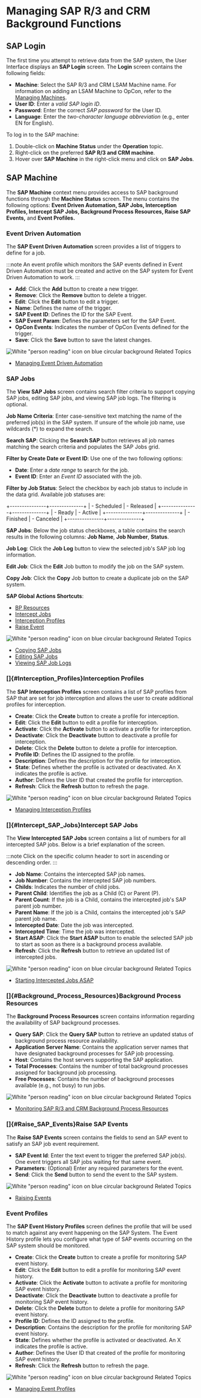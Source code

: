 # Managing SAP R/3 and CRM Background Functions

## SAP Login

The first time you attempt to retrieve data from the SAP system, the
User Interface displays an **SAP Login** screen. The **Login** screen
contains the following fields:

- **Machine**: Select the SAP R/3 and CRM LSAM Machine name. For
    information on adding an LSAM Machine to
    OpCon, refer to the [Managing     Machines](Managing-Machines.md).
- **User ID**: Enter a *valid SAP login ID*.
- **Password**: Enter the correct *SAP password* for the User ID.
- **Language**: Enter the *two-character language abbreviation* (e.g.,
    enter EN for English).

To log in to the SAP machine:

1. Double-click on **Machine Status** under the **Operation** topic.
2. Right-click on the preferred **SAP R/3 and CRM machine**.
3. Hover over **SAP Machine** in the right-click menu and click on
    **SAP Jobs**.

## SAP Machine

The **SAP Machine** context menu provides access to SAP background
functions through the **Machine Status** screen. The menu contains the
following options: **Event Driven Automation, SAP Jobs, Interception
Profiles, Intercept SAP Jobs, Background Process Resources, Raise SAP
Events,** and **Event Profiles.**

### Event Driven Automation

The **SAP Event Driven Automation** screen provides a list of triggers
to define for a job.

:::note
An event profile which monitors the SAP events defined in Event Driven Automation must be created and active on the SAP system for Event Driven Automation to work.
:::

- **Add**: Click the **Add** button to create a new trigger.
- **Remove**: Click the **Remove** button to delete a trigger.
- **Edit**: Click the **Edit** button to edit a trigger.
- **Name**: Defines the name of the trigger.
- **SAP Event ID**: Defines the ID for the SAP Event.
- **SAP Event Param**: Defines the parameters set for the SAP Event.
- **OpCon Events**: Indicates the number of OpCon Events defined for
    the trigger.
- **Save**: Click the **Save** button to save the latest changes.

![White "person reading" icon on blue circular background](../../../Resources/Images/moreinfo-icon(48x48).png "More Info icon")
Related Topics

- [Managing Event Driven     Automation](Managing-Event-Driven-Automation.md)

### SAP Jobs

The **View SAP Jobs** screen contains search filter criteria to support
copying SAP jobs, editing SAP jobs, and viewing SAP job logs. The
filtering is optional.

**Job Name Criteria**: Enter case-sensitive text matching the name of
the preferred job(s) in the SAP system. If unsure of the whole job name,
use wildcards (\*) to expand the search.

**Search SAP**: Clicking the **Search SAP** button retrieves all job
names matching the search criteria and populates the SAP Jobs grid.

**Filter by Create Date or Event ID**: Use one of the two following
options:

- **Date**: Enter a *date range* to search for the job.
- **Event ID**: Enter an *Event ID* associated with the job.

**Filter by Job Status**: Select the checkbox by each job status to
include in the data grid. Available job statuses are:

+---------------+--------------+
| -   Scheduled | -   Released |
+---------------+--------------+
| -   Ready     | -   Active   |
+---------------+--------------+
| -   Finished  | -   Canceled |
+---------------+--------------+

**SAP Jobs**: Below the job status checkboxes, a table contains the
search results in the following columns: **Job Name**, **Job Number**,
**Status**.

**Job Log**: Click the **Job Log** button to view the selected job's
SAP job log information.

**Edit Job**: Click the **Edit** Job button to modify the job on the SAP
system.

**Copy Job**: Click the **Copy** Job button to create a duplicate job on
the SAP system.

**SAP Global Actions Shortcuts**:

- [BP Resources](#Backgrou)
- [Intercept Jobs](#Intercep)
- [Interception Profiles](#Intercep2)
- [Raise Event](#Raise)

![White "person reading" icon on blue circular background](../../../Resources/Images/moreinfo-icon(48x48).png "More Info icon")
Related Topics

- [Copying SAP Jobs](Copying-SAP-Jobs.md)
- [Editing SAP Jobs](Editing-SAP-Jobs.md)
- [Viewing SAP Job Logs](Viewing-SAP-Job-Logs.md)

### []{#Interception_Profiles}Interception Profiles

The **SAP Interception Profiles** screen contains a list of SAP profiles
from SAP that are set for job interception and allows the user to create
additional profiles for interception.

- **Create**: Click the **Create** button to create a profile for
    interception.
- **Edit**: Click the **Edit** button to edit a profile for
    interception.
- **Activate**: Click the **Activate** button to activate a profile
    for interception.
- **Deactivate**: Click the **Deactivate** button to deactivate a
    profile for interception.
- **Delete**: Click the **Delete** button to delete a profile for
    interception.
- **Profile ID**: Defines the ID assigned to the profile.
- **Description**: Defines the description for the profile for
    interception.
- **State**: Defines whether the profile is activated or deactivated.
    An X indicates the profile is active.
- **Author**: Defines the User ID that created the profile for
    interception.
- **Refresh**: Click the **Refresh** button to refresh the page.

![White "person reading" icon on blue circular background](../../../Resources/Images/moreinfo-icon(48x48).png "More Info icon")
Related Topics

- [Managing Interception     Profiles](Managing-Interception-Profiles.md)

### []{#Intercept_SAP_Jobs}Intercept SAP Jobs

The **View Intercepted SAP Jobs** screen contains a list of numbers for
all intercepted SAP jobs. Below is a brief explanation of the screen.

:::note
Click on the specific column header to sort in ascending or descending order.
:::

- **Job Name**: Contains the intercepted SAP job names.
- **Job Number**: Contains the intercepted SAP job numbers.
- **Childs**: Indicates the number of child jobs.
- **Parent Child**: Identifies the job as a Child (C) or Parent (P).
- **Parent Count**: If the job is a Child, contains the intercepted
    job's SAP parent job number.
- **Parent Name**: If the job is a Child, contains the intercepted
    job's SAP parent job name.
- **Intercepted Date**: Date the job was intercepted.
- **Intercepted Time**: Time the job was intercepted.
- **Start ASAP**: Click the **Start ASAP** button to enable the
    selected SAP job to start as soon as there is a background process
    available.
- **Refresh**: Click the **Refresh** button to retrieve an updated
    list of intercepted jobs.

![White "person reading" icon on blue circular background](../../../Resources/Images/moreinfo-icon(48x48).png "More Info icon")
Related Topics

- [Starting Intercepted Jobs     ASAP](Starting-Intercepted-Jobs-ASAP.md)

### []{#Background_Process_Resources}Background Process Resources

The **Background Process Resources** screen contains information
regarding the availability of SAP background processes.

- **Query SAP**: Click the **Query SAP** button to retrieve an updated
    status of background process resource availability.
- **Application Server Name**: Contains the application server names
    that have designated background processes for SAP job processing.
- **Host**: Contains the host servers supporting the SAP application.
- **Total Processes**: Contains the number of total background
    processes assigned for background job processing.
- **Free Processes**: Contains the number of background processes
    available (e.g., not busy) to run jobs.

![White "person reading" icon on blue circular background](../../../Resources/Images/moreinfo-icon(48x48).png "More Info icon")
Related Topics

- [Monitoring SAP R/3 and CRM Background Process     Resources](Monitoring-SAP-R3-and-CRM-Background-Process-Resources.md)

### []{#Raise_SAP_Events}Raise SAP Events

The **Raise SAP Events** screen contains the fields to send an SAP event
to satisfy an SAP job event requirement.

- **SAP Event Id**: Enter the text event to trigger the preferred SAP
    job(s). One event triggers all SAP jobs waiting for that same event.
- **Parameters**: (Optional) Enter any required parameters for the
    event.
- **Send**: Click the **Send** button to send the event to the SAP
    system.

![White "person reading" icon on blue circular background](../../../Resources/Images/moreinfo-icon(48x48).png "More Info icon")
Related Topics

- [Raising Events](Raising-Events.md)

### Event Profiles

The **SAP Event History Profiles** screen defines the profile that will
be used to match against any event happening on the SAP System. The
Event History profile lets you configure what type of SAP events
occurring on the SAP system should be monitored.

- **Create**: Click the **Create** button to create a profile for
    monitoring SAP event history.
- **Edit**: Click the **Edit** button to edit a profile for monitoring
    SAP event history.
- **Activate**: Click the **Activate** button to activate a profile
    for monitoring SAP event history.
- **Deactivate**: Click the **Deactivate** button to deactivate a
    profile for monitoring SAP event history.
- **Delete**: Click the **Delete** button to delete a profile for
    monitoring SAP event history.
- **Profile ID**: Defines the ID assigned to the profile.
- **Description**: Contains the description for the profile for
    monitoring SAP event history.
- **State**: Defines whether the profile is activated or deactivated.
    An X indicates the profile is active.
- **Author**: Defines the User ID that created of the profile for
    monitoring SAP event history.
- **Refresh**: Click the **Refresh** button to refresh the page.

![White "person reading" icon on blue circular background](../../../Resources/Images/moreinfo-icon(48x48).png "More Info icon")
Related Topics

- [Managing Event Profiles](Managing-Event-Profiles.md)
